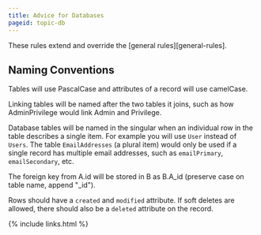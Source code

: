 ```yaml
---
title: Advice for Databases
pageid: topic-db
---
```


These rules extend and override the [general rules][general-rules].


Naming Conventions
------------------

Tables will use PascalCase and attributes of a record will use camelCase.

Linking tables will be named after the two tables it joins, such as how AdminPrivilege would link Admin and Privilege.

Database tables will be named in the singular when an individual row in the table describes a single item.  For example you will use `User` instead of `Users`.  The table `EmailAddresses` (a plural item) would only be used if a single record has multiple email addresses, such as `emailPrimary`, `emailSecondary`, etc.

The foreign key from A.id will be stored in B as B.A_id (preserve case on table name, append "_id").

Rows should have a `created` and `modified` attribute.  If soft deletes are allowed, there should also be a `deleted` attribute on the record.


{% include links.html %}
